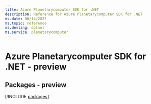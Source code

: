 ```yaml
---
title: Azure Planetarycomputer SDK for .NET
description: Reference for Azure Planetarycomputer SDK for .NET
ms.date: 08/14/2025
ms.topic: reference
ms.devlang: dotnet
ms.service: planetarycomputer
---
```

# Azure Planetarycomputer SDK for .NET - preview
## Packages - preview
[!INCLUDE [packages](planetarycomputer-index.md)]